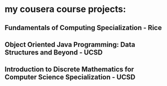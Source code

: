 # my cousera course projects:
## Fundamentals of Computing Specialization - Rice
## Object Oriented Java Programming: Data Structures and Beyond - UCSD
## Introduction to Discrete Mathematics for Computer Science Specialization - UCSD

